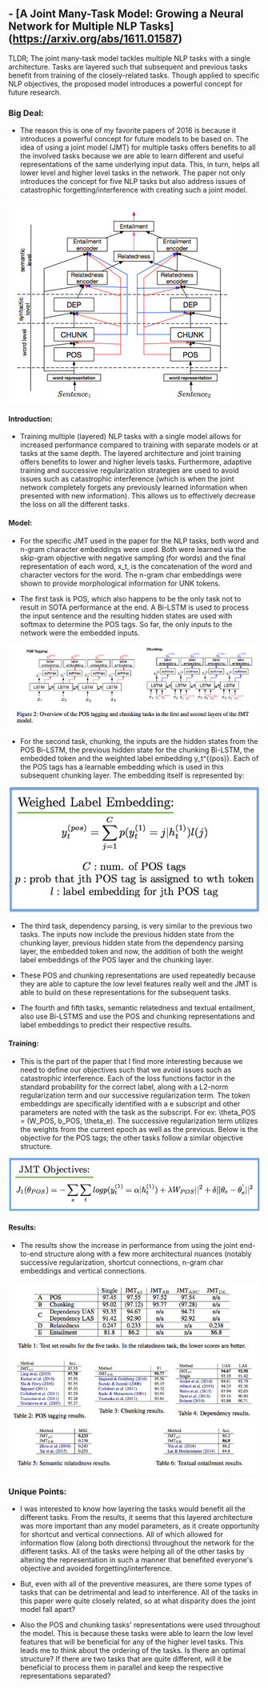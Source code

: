 ## - [A Joint Many-Task Model: Growing a Neural Network for Multiple NLP Tasks] (https://arxiv.org/abs/1611.01587)

TLDR; The joint many-task model tackles multiple NLP tasks with a single architecture. Tasks are layered such that subsequent and previous tasks benefit from training of the closely-related tasks. Though applied to specific NLP objectives, the proposed model introduces a powerful concept for future research.

### Big Deal:

- The reason this is one of my favorite papers of 2016 is because it introduces a powerful concept for future models to be based on. The idea of using a joint model (JMT) for multiple tasks offers benefits to all the involved tasks because we are able to learn different and useful representations of the same underlying input data. This, in turn, helps all lower level and higher level tasks in the network. The paper not only introduces the concept for five NLP tasks but also address issues of catastrophic forgetting/interference with creating such a joint model.

![diagram1](images/joint/diagram1.png)

#### Introduction:

- Training multiple (layered) NLP tasks with a single model allows for increased performance compared to training with separate models or at tasks at the same depth. The layered architecture and joint training offers benefits to lower and higher levels tasks. Furthermore, adaptive training and successive regularization strategies are used to avoid issues such as catastrophic interference (which is when the joint network completely forgets any previously learned information when presented with new information). This allows us to effectively decrease the loss on all the different tasks. 

#### Model:

- For the specific JMT used in the paper for the NLP tasks, both word and n-gram character embeddings were used. Both were learned via the skip-gram objective with negative sampling (for words) and the final representation of each word, x_t, is the concatenation of the word and character vectors for the word. The n-gram char embeddings were shown to provide morphological information for UNK tokens.

- The first task is POS, which also happens to be the only task not to result in SOTA performance at the end. A Bi-LSTM is used to process the input sentence and the resulting hidden states are used with softmax to determine the POS tags. So far, the only inputs to the network were the embedded inputs.

![diagram2](images/joint/diagram2.png)

- For the second task, chunking, the inputs are the hidden states from the POS Bi-LSTM, the previous hidden state for the chunking Bi-LSTM, the embedded token and the weighted label embedding y_t^{(pos)}. Each of the POS tags has a learnable embedding which is used in this subsequent chunking layer. The embedding itself is represented by:

![eq1](images/joint/eq1.png)

- The third task, dependency parsing, is very similar to the previous two tasks. The inputs now include the previous hidden state from the chunking layer, previous hidden state from the dependency parsing layer, the embedded token and now, the addition of both the weight label embeddings of the POS layer and the chunking layer. 

- These POS and chunking representations are used repeatedly because they are able to capture the low level features really well and the JMT is able to build on these representations for the subsequent tasks.

- The fourth and fifth tasks, semantic relatedness and textual entailment, also use Bi-LSTMS and use the POS and chunking representations and label embeddings to predict their respective results. 

#### Training:

- This is the part of the paper that I find more interesting because we need to define our objectives such that we avoid issues such as catastrophic interference. Each of the loss functions factor in the standard probability for the correct label, along with a L2-norm regularization term and our successive regularization term. The token embeddings are specifically identified with a e subscript and other parameters are noted with the task as the subscript. For ex: \theta_POS = (W_POS, b_POS, \theta_e). The successive regularization term utilizes the weights from the current epoch as well as the previous. Below is the objective for the POS tags; the other tasks follow a similar objective structure.

![eq2](images/joint/eq2.png)

#### Results:

- The results show the increase in performance from using the joint end-to-end structure along with a few more architectural nuances (notably successive regularization, shortcut connections, n-gram char embeddings and vertical connections. 

![diagram3](images/joint/diagram3.png)

### Unique Points:

- I was interested to know how layering the tasks would benefit all the different tasks. From the results, it seems that this layered architecture was more important than any model parameters, as it create opportunity for shortcut and vertical connections. All of which allowed for information flow (along both directions) throughout the network for the different tasks. All of the tasks were helping all of the other tasks by altering the representation in such a manner that benefited everyone's objective and avoided forgetting/interference.

- But, even with all of the preventive measures, are there some types of tasks that can be detrimental and lead to interference. All of the tasks in this paper were quite closely related, so at what disparity does the joint model fall apart?

- Also the POS and chunking tasks' representations were used throughout the model. This is because these tasks were able to learn the low level features that will be beneficial for any of the higher level tasks. This leads me to think about the ordering of the tasks. Is there an optimal structure? If there are two tasks that are quite different, will it be beneficial to process them in parallel and keep the respective representations separated?



